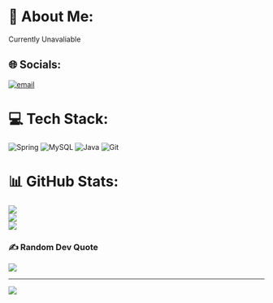# 💫 About Me:
Currently Unavaliable 


## 🌐 Socials:
[![email](https://img.shields.io/badge/Email-D14836?logo=gmail&logoColor=white)](mailto:pyaephyoaungmonywa@gmail.com) 

# 💻 Tech Stack:
![Spring](https://img.shields.io/badge/spring-%236DB33F.svg?style=for-the-badge&logo=spring&logoColor=white) ![MySQL](https://img.shields.io/badge/mysql-4479A1.svg?style=for-the-badge&logo=mysql&logoColor=white) ![Java](https://img.shields.io/badge/java-%23ED8B00.svg?style=for-the-badge&logo=openjdk&logoColor=white) ![Git](https://img.shields.io/badge/git-%23F05033.svg?style=for-the-badge&logo=git&logoColor=white)
# 📊 GitHub Stats:
![](https://github-readme-stats.vercel.app/api?username=lelouchijk&theme=dark&hide_border=false&include_all_commits=false&count_private=false&cache_seconds=10)<br/>
![](https://github-readme-streak-stats.herokuapp.com/?user=lelouchijk&theme=dark&hide_border=false&cache_seconds=10)<br/>
![](https://github-readme-stats.vercel.app/api/top-langs/?username=lelouchijk&theme=dark&hide_border=false&include_all_commits=false&count_private=false&layout=compact&cache_seconds=10)

### ✍️ Random Dev Quote
![](https://quotes-github-readme.vercel.app/api?type=horizontal&theme=merko)


---
[![](https://visitcount.itsvg.in/api?id=lelouchijk&icon=6&color=4)](https://visitcount.itsvg.in)

<!-- Proudly created with GPRM ( https://gprm.itsvg.in ) -->
